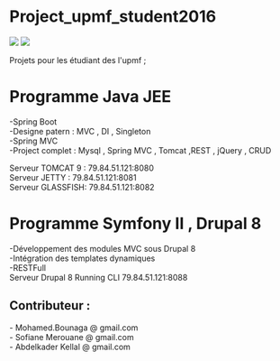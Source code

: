 # Project_upmf_student2016
<img src="https://www.codeur.com/system/images/files/000/000/156/original/J2EE.jpg?1426004877"/>
<img src="http://static1.squarespace.com/static/538f3fcde4b05c5fecc7a40e/t/5452575be4b0d9922a0b14f5/1414682459362/php+symfony+logo"/><br/>


Projets pour les étudiant des l'upmf ; 
# Programme Java JEE 
-Spring Boot  <br/>
-Designe patern : MVC , DI , Singleton  <br/>
-Spring MVC  <br/>
-Project complet : Mysql , Spring MVC , Tomcat ,REST , jQuery , CRUD  <br/>

Serveur TOMCAT 9 : 79.84.51.121:8080 <br/>
Serveur JETTY    : 79.84.51.121:8081 <br/>
Serveur GLASSFISH: 79.84.51.121:8082 <br/>

# Programme Symfony II , Drupal 8 
  
  -Développement des modules MVC sous Drupal 8 <br/>
  -Intégration des templates dynamiques  <br/>
  -RESTFull  <br/>
  Serveur Drupal 8 Running CLI 79.84.51.121:8088 <br/>
  
  <h2>Contributeur : </h2>
  - Mohamed.Bounaga @ gmail.com <br/>
  - Sofiane Merouane @ gmail.com<br/>
  - Abdelkader Kellal @ gmail.com
